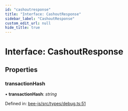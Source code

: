 ```yaml
---
id: "cashoutresponse"
title: "Interface: CashoutResponse"
sidebar_label: "CashoutResponse"
custom_edit_url: null
hide_title: true
---
```


# Interface: CashoutResponse

## Properties

### transactionHash

• **transactionHash**: *string*

Defined in: [bee-js/src/types/debug.ts:51](https://github.com/ethersphere/bee-js/blob/8087a81/src/types/debug.ts#L51)
